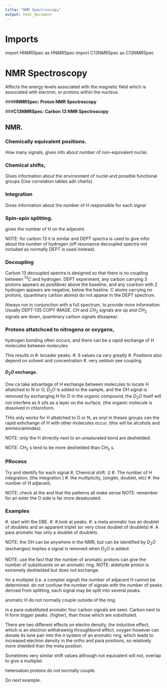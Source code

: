 ```yaml
---
title: "NMR Spectroscopy"
output: html_document
---
```


# Imports 

import HNMRSpec as HNMRSpec
import C13NMRSpec as C13NMRSpec

# NMR Spectroscopy 
Affects the energy levels associated with the magnetic field which is associated with electron, or protons within the nucleus.

###__HNMRSpec: Proton NMR Spectroscopy__

###__C13NMRSpec: Carbon 13 NMR Spectroscopy__


## NMR. 

### Chemically equivalent positions.
How many signals, gives info about number of non-equivalent nuclei.  

### Chemical shifts, 
GIves information about the environment of nuclei and possible functional groups (Use correlation tables adn charts)

### Integration 
Gives information about the number of H responsible for each signal 

### Spin-spin splitting. 
gives the number of H on the adjacent. 

NOTE: for carbon 13 it is similar and DEPT spectra is used to give infor about the number of hydrogen (off resonance decoupled spectra not included as normally DEPT is used instead). 


### Decoupling 

Carbon 13 decoupled spectra is designed so that there is no coupling between $^{13}C$ and hydrogen.
DEPT experiment, any carbon carrying 3 protons appears as positibve/ above the baseline, and any coarbon with 2 hydrogen appears are negative, below the basline. C atoms carrying no protons, (quantinary carbon atoms) do not appear  in the DEPT spectrum. 

Always run in conjunction with a full spectrum, to provide more information. 
Usually DEPT-135 
COPY IMAGE.
$CH$ and $CH_3$ signals are up and $CH_2$ signals are down, quantinary carbon signals dissapear. 

### Protons attatchced to nitrogens or oxygens, 
hydrogen bonding often occurs, and there can be a rapid exchange of H molecules between molecules. 

This results in 
 #. broader peaks. 
 #. $\delta$ values ca vary greatly
 #. Positions also depend on solvent and concentration 
 #. very seldom see coupling

#### $D_2O$ exchange. 
One ca take advantage of H exchange between molecules to locate H attatched to N or O, 
$D_2O$ is added to the sample, and the OH signal is removed by exchanging H for D in the organic compound, the $D_2O$ itself will not interfere as it sits as a layer on the surface, (the organic molecule is dissolved in chloroform. 

THis only works for H attatched to O or N, as onyl in theses groups can the rapid exhchange of H with other molecules occur. (this will be alcohols and amines/amindes). 

NOTE: only the H dirrectly next to an unsaturated bond are deshielded. 

NOTE: $CH_2$ s tend to be more deshielded than $CH_3$ s. 

### PRocess

Try and identify for each signal 
 #, Chemical shift. ()
 #. The number of H integration, (the integration )
 #. the multiplicity, (singlet, doublet, etc) 
 #. the number of H adjacent,

NOTE: check at the end that the patterns all make sense
 NOTE: remember for an ester the O side is far more desaturated. 


### Examples 
 #. start with the DBE.
 	#. 
 #.look at peaks. 
	#. a meta aromatic has an doublet of doublets and an apparent triplet (or very close doublet of doublets) 
	#. A para aromatic has only a doublet of doublets. 

NOTE: the OH can be anywhere in the NMR, but can be identified by $D_2O$
(exchanges) implies a signal is removed when $D_2O$ is added.

NOTE: use the fact that the number of aromatic protons can give the number of substituents on an aromatic ring. 
NOTE: aldehyde proton is extremely deshielded but does not exchange. 

for a multiplet (i.e. a complex signal) the number of adjacent H cannot be determined. 
do not confuse the number of signals with the number of peaks derived from splitting, each signal may be split into several peaks. 

aromatic H do not normally couple outside of the ring. 

in a para-substituted aromatic four carbon signals are seen. 
Carbon next to H form bigger peaks. (higher), than those which are substituted.

There are two different effects on electro density, the inductive effect, which is an electron withdrawing throughbond effect. oxygen however can donate its lone pair into the $\pi$ system of an aromatic ring, which leads to increased electron density in the ortho and para positions, so relatively more shielded than the meta position. 

Sometimes very similar shift values although not equivalent will not, overlap to give a multiplet.

heteroatom protons do not normally couple. 

Do next example.


